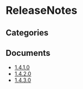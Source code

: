 # ReleaseNotes

## Categories


## Documents
- [1.4.1.0](1.4.1.0.md)
- [1.4.2.0](1.4.2.0.md)
- [1.4.3.0](1.4.3.0.md)